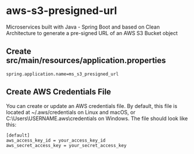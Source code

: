 # aws-s3-presigned-url
Microservices built with Java - Spring Boot and based on Clean Architecture to generate a pre-signed URL of an AWS S3 Bucket object

## Create src/main/resources/application.properties
```
spring.application.name=ms_s3_presigned_url
```

## Create AWS Credentials File
You can create or update an AWS credentials file. By default, this file is located at ~/.aws/credentials on Linux and macOS, or C:\Users\USERNAME\.aws\credentials on Windows. The file should look like this:
```
[default]
aws_access_key_id = your_access_key_id
aws_secret_access_key = your_secret_access_key
```